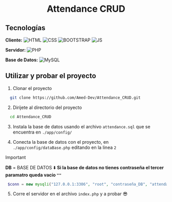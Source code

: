 # <h1 align="center">Attendance CRUD</h1>

## Tecnologías

**Cliente:** ![HTML](https://img.shields.io/badge/HTML_5-orange?logo=html5&logoColor=white)
![CSS](https://img.shields.io/badge/CSS_3-blue?logo=css3&logoColor=white)
![BOOTSTRAP](https://img.shields.io/badge/Bootstrap_5.3.2-purple?logo=bootstrap&logoColor=white)
![JS](https://img.shields.io/badge/JavaScript-gray?logo=javascript&logoColor=yellow)

**Servidor:** ![PHP](https://img.shields.io/badge/PHP_8.2-gray?logo=php)

**Base de Datos:** ![MySQL](https://img.shields.io/badge/MySQL-gray?logo=mysql&logoColor=white&labelColor=42759c)

## Utilizar y probar el proyecto

1. Clonar el proyecto

```bash
  git clone https://github.com/Amed-Dev/Attendance_CRUD.git
```

2. Dirijete al directorio del proyecto

```bash
  cd Attendance_CRUD
```

3. Instala la base de datos usando el archivo `attendance.sql` que se encuentra en `./app/config/`

4. Conecta la base de datos con el proyecto, en `./app/config/dataBase.php` editando en la linea `2`

> [!IMPORTANT] 
>**DB** = BASE DE DATOS ⬇️
>**Si la base de datos no tienes contraseña el tercer paramatro queda vacío ```""```**

```php
 $conn = new mysqli("127.0.0.1:3306", "root", "contraseña_DB", "attendace");
```

5. Corre el servidor en el archivo `index.php` y a probar 😎
